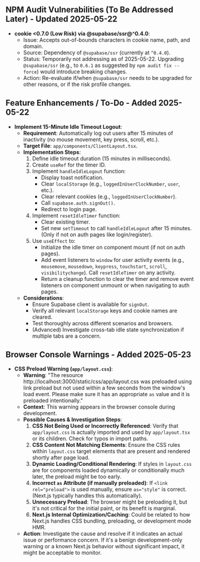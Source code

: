 ## NPM Audit Vulnerabilities (To Be Addressed Later) - Updated 2025-05-22

- **cookie <0.7.0 (Low Risk) via @supabase/ssr@^0.4.0**:
  - Issue: Accepts out-of-bounds characters in cookie name, path, and domain.
  - Source: Dependency of `@supabase/ssr` (currently at `^0.4.0`).
  - Status: Temporarily not addressing as of 2025-05-22. Upgrading `@supabase/ssr` (e.g., to `0.6.1` as suggested by `npm audit fix --force`) would introduce breaking changes.
  - Action: Re-evaluate if/when `@supabase/ssr` needs to be upgraded for other reasons, or if the risk profile changes.

## Feature Enhancements / To-Do - Added 2025-05-22

- **Implement 15-Minute Idle Timeout Logout**:
  - **Requirement**: Automatically log out users after 15 minutes of inactivity (no mouse movement, key press, scroll, etc.).
  - **Target File**: `app/components/ClientLayout.tsx`.
  - **Implementation Steps**:
    1.  Define idle timeout duration (15 minutes in milliseconds).
    2.  Create `useRef` for the timer ID.
    3.  Implement `handleIdleLogout` function:
        - Display toast notification.
        - Clear `localStorage` (e.g., `loggedInUserClockNumber`, `user`, etc.).
        - Clear relevant cookies (e.g., `loggedInUserClockNumber`).
        - Call `supabase.auth.signOut()`.
        - Redirect to login page.
    4.  Implement `resetIdleTimer` function:
        - Clear existing timer.
        - Set new `setTimeout` to call `handleIdleLogout` after 15 minutes. (Only if not on auth pages like login/register).
    5.  Use `useEffect` to:
        - Initialize the idle timer on component mount (if not on auth pages).
        - Add event listeners to `window` for user activity events (e.g., `mousemove`, `mousedown`, `keypress`, `touchstart`, `scroll`, `visibilitychange`). Call `resetIdleTimer` on any activity.
        - Return a cleanup function to clear the timer and remove event listeners on component unmount or when navigating to auth pages.
  - **Considerations**:
    - Ensure Supabase client is available for `signOut`.
    - Verify all relevant `localStorage` keys and cookie names are cleared.
    - Test thoroughly across different scenarios and browsers.
    - (Advanced) Investigate cross-tab idle state synchronization if multiple tabs are a concern.

## Browser Console Warnings - Added 2025-05-23

- **CSS Preload Warning (`app/layout.css`)**:
  - **Warning**: "The resource http://localhost:3000/static/css/app/layout.css was preloaded using link preload but not used within a few seconds from the window's load event. Please make sure it has an appropriate `as` value and it is preloaded intentionally."
  - **Context**: This warning appears in the browser console during development.
  - **Possible Causes & Investigation Steps**:
    1.  **CSS Not Being Used or Incorrectly Referenced**: Verify that `app/layout.css` is actually imported and used by `app/layout.tsx` or its children. Check for typos in import paths.
    2.  **CSS Content Not Matching Elements**: Ensure the CSS rules within `layout.css` target elements that are present and rendered shortly after page load.
    3.  **Dynamic Loading/Conditional Rendering**: If styles in `layout.css` are for components loaded dynamically or conditionally much later, the preload might be too early.
    4.  **Incorrect `as` Attribute (if manually preloaded)**: If `<link rel="preload">` is used manually, ensure `as="style"` is correct. (Next.js typically handles this automatically).
    5.  **Unnecessary Preload**: The browser might be preloading it, but it's not critical for the initial paint, or its benefit is marginal.
    6.  **Next.js Internal Optimization/Caching**: Could be related to how Next.js handles CSS bundling, preloading, or development mode HMR.
  - **Action**: Investigate the cause and resolve if it indicates an actual issue or performance concern. If it's a benign development-only warning or a known Next.js behavior without significant impact, it might be acceptable to monitor.
